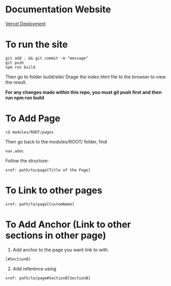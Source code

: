 # Documentation Website
[Vercel Deployment](https://docs-p0xeidon-xyz.vercel.app/p0x-lab/1.0.0/index.html)

# To run the site
```
git add . && git commit -m "message"
git push
npm run build
```
Then go to folder build/site/
Drage the index.html file to the browser to view the result.

**For any changes made within this repo, you must git push first and then run npm run build**

# To Add Page
```
cd modules/ROOT/pages
```
Then go back to the modules/ROOT/ folder, find
```
nav.adoc
```
Follow the structure:
```
xref: path/to/page[Title of the Page]
```

# To Link to other pages

```
xref: path/to/page[CustomName]
```

# To Add Anchor (Link to other sections in other page)
1. Add anchor to the page you want link to with
```
[#SectionB]
```
2. Add reference using 
```
xref: path/to/page#SectionB[SectionB]
```

